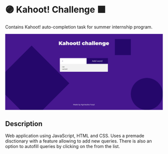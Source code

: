 # 🟣 Kahoot! Challenge 🟪
Contains Kahoot! auto-completion task for summer internship program.
<div align="center">
  <kbd>
    <img src="kahoot.png" />
  </kbd>
</div>

## Description
Web application using JavaScript, HTML and CSS. Uses a premade disctionary with a feature allowing to add new queries. There is also an option to autofill queries by clicking on the from the list.
